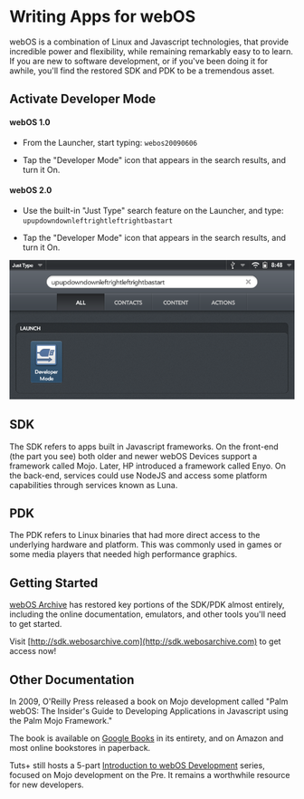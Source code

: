 # Writing Apps for webOS

webOS is a combination of Linux and Javascript technologies, that provide incredible power and flexibility, while remaining remarkably easy to to learn. If you are new to software development, or if you've been doing it for awhile, you'll find the restored SDK and PDK to be a tremendous asset.

## Activate Developer Mode

#### webOS 1.0

* From the Launcher, start typing: `webos20090606`

* Tap the "Developer Mode" icon that appears in the search results, and turn it On.

#### webOS 2.0

* Use the built-in "Just Type" search feature on the Launcher, and type: `upupdowndownleftrightleftrightbastart`

* Tap the "Developer Mode" icon that appears in the search results, and turn it On.

![Developer Mode](images/developermode.png)

## SDK

The SDK refers to apps built in Javascript frameworks. On the front-end (the part you see) both older and newer webOS Devices support a framework called Mojo. Later, HP introduced a framework called Enyo. On the back-end, services could use NodeJS and access some platform capabilities through services known as Luna.

## PDK

The PDK refers to Linux binaries that had more direct access to the underlying hardware and platform. This was commonly used in games or some media players that needed high performance graphics.

## Getting Started

[webOS Archive](http://www.webosarchive.com) has restored key portions of the SDK/PDK almost entirely, including the online documentation, emulators, and other tools you'll need to get started.

Visit [http://sdk.webosarchive.com](http://sdk.webosarchive.com) to get access now!

## Other Documentation

In 2009, O'Reilly Press released a book on Mojo development called "Palm webOS: The Insider's Guide to Developing Applications in Javascript using the Palm Mojo Framework."

The book is available on [Google Books](https://books.google.com/books?id=sHT6PeMp1k8C&printsec=frontcover) in its entirety, and on Amazon and most online bookstores in paperback.

Tuts+ still hosts a 5-part [Introduction to webOS Development](https://code.tutsplus.com/series/introduction-to-webos-sdk-development--mobile-22879) series, focused on Mojo development on the Pre. It remains a worthwhile resource for new developers.